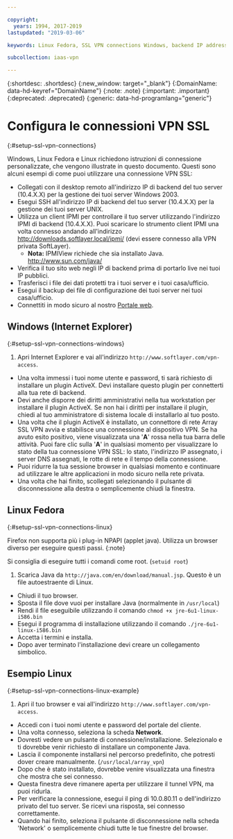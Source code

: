 ```yaml
---

copyright:
  years: 1994, 2017-2019
lastupdated: "2019-03-06"

keywords: Linux Fedora, SSL VPN connections Windows, backend IP address

subcollection: iaas-vpn

---
```


{:shortdesc: .shortdesc}
{:new_window: target="_blank"}
{:DomainName: data-hd-keyref="DomainName"}
{:note: .note}
{:important: .important}
{:deprecated: .deprecated}
{:generic: data-hd-programlang="generic"}

# Configura le connessioni VPN SSL
{:#setup-ssl-vpn-connections}

Windows, Linux Fedora e Linux richiedono istruzioni di connessione personalizzate, che vengono illustrate in questo documento. Questi sono alcuni esempi di come puoi utilizzare una connessione VPN SSL:

* Collegati con il desktop remoto all'indirizzo IP di backend del tuo server (10.4.X.X) per la gestione dei tuoi server Windows 2003.
* Esegui SSH all'indirizzo IP di backend del tuo server (10.4.X.X) per la gestione dei tuoi server UNIX.
* Utilizza un client IPMI per controllare il tuo server utilizzando l'indirizzo IPMI di backend (10.4.X.X). Puoi scaricare lo strumento client IPMI una volta connesso andando all'indirizzo http://downloads.softlayer.local/ipmi/ (devi essere connesso alla VPN privata SoftLayer).
  * **Nota:** IPMIView richiede che sia installato Java.  http://www.sun.com/java/
* Verifica il tuo sito web negli IP di backend prima di portarlo live nei tuoi IP pubblici.
* Trasferisci i file dei dati protetti tra i tuoi server e i tuoi casa/ufficio.
* Esegui il backup dei file di configurazione dei tuoi server nei tuoi casa/ufficio.
* Connettiti in modo sicuro al nostro [Portale web](http://control.softlayer.com/).

## Windows (Internet Explorer)
{:#setup-ssl-vpn-connections-windows}

1. Apri Internet Explorer e vai all'indirizzo `http://www.softlayer.com/vpn-access`.
* Una volta immessi i tuoi nome utente e password, ti sarà richiesto di installare un plugin ActiveX. Devi installare questo plugin per connetterti alla tua rete di backend. 
* Devi anche disporre dei diritti amministrativi nella tua workstation per installare il plugin ActiveX. Se non hai i diritti per installare il plugin, chiedi al tuo amministratore di sistema locale di installarlo al tuo posto. 
* Una volta che il plugin ActiveX è installato, un connettore di rete Array SSL VPN avvia e stabilisce una connessione al dispositivo VPN. Se ha avuto esito positivo, viene visualizzata una '**A**' rossa nella tua barra delle attività. Puoi fare clic sulla '**A**' in qualsiasi momento per visualizzare lo stato della tua connessione VPN SSL: lo stato, l'indirizzo IP assegnato, i server DNS assegnati, le rotte di rete e il tempo della connessione. 
* Puoi ridurre la tua sessione browser in qualsiasi momento e continuare ad utilizzare le altre applicazioni in modo sicuro nella rete privata. 
* Una volta che hai finito, scollegati selezionando il pulsante di disconnessione alla destra o semplicemente chiudi la finestra.

## Linux Fedora 
{:#setup-ssl-vpn-connections-linux}

Firefox non supporta più i plug-in NPAPI (applet java). Utilizza un browser diverso per eseguire questi passi.
{:note}

Si consiglia di eseguire tutti i comandi come root. (`setuid root`)

1. Scarica Java da `http://java.com/en/download/manual.jsp`. Questo è un file autoestraente di Linux.
* Chiudi il tuo browser.
* Sposta il file dove vuoi per installare Java (normalmente in `/usr/local`)
* Rendi il file eseguibile utilizzando il comando `chmod +x jre-6u1-linux-i586.bin`
* Esegui il programma di installazione utilizzando il comando `./jre-6u1-linux-i586.bin`
* Accetta i termini e installa.
* Dopo aver terminato l'installazione devi creare un collegamento simbolico.

## Esempio Linux
{:#setup-ssl-vpn-connections-linux-example}

1. Apri il tuo browser e vai all'indirizzo `http://www.softlayer.com/vpn-access`.
* Accedi con i tuoi nomi utente e password del portale del cliente.
* Una volta connesso, seleziona la scheda **Network**.
* Dovresti vedere un pulsante di connessione/installazione. Selezionalo e ti dovrebbe venir richiesto di installare un componente Java.
* Lascia il componente installarsi nel percorso predefinito, che potresti dover creare manualmente. (`/usr/local/array_vpn`)
* Dopo che è stato installato, dovrebbe venire visualizzata una finestra che mostra che sei connesso.
* Questa finestra deve rimanere aperta per utilizzare il tunnel VPN, ma puoi ridurla.
* Per verificare la connessione, esegui il ping di 10.0.80.11 o dell'indirizzo privato del tuo server. Se ricevi una risposta, sei connesso correttamente.
* Quando hai finito, seleziona il pulsante di disconnessione nella scheda 'Network' o semplicemente chiudi tutte le tue finestre del browser.
